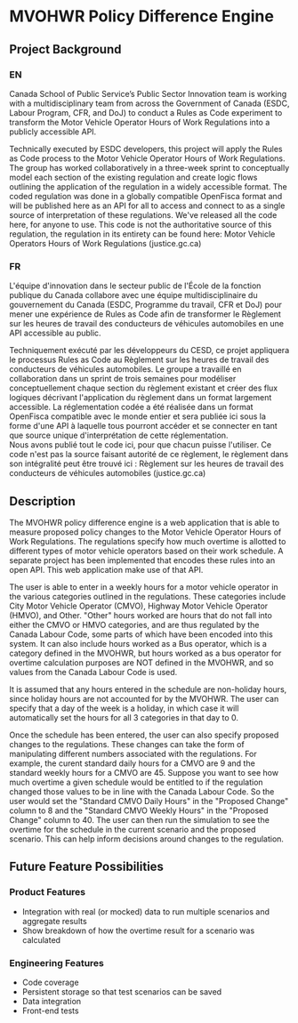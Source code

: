 # MVOHWR Policy Difference Engine

## Project Background 

### EN 
Canada School of Public Service’s Public Sector Innovation team is working with a multidisciplinary team from across the Government of Canada (ESDC, Labour Program, CFR, and DoJ) to conduct a Rules as Code experiment to transform the Motor Vehicle Operator Hours of Work Regulations into a publicly accessible API. 

Technically executed by ESDC developers, this project will apply the Rules as Code process to the Motor Vehicle Operator Hours of Work Regulations. The group has worked collaboratively in a three-week sprint to conceptually model each section of the existing regulation and create logic flows outlining the application of the regulation in a widely accessible format. The coded regulation was done in a globally compatible OpenFisca format and will be published here as an API for all to access and connect to as a single source of interpretation of these regulations. 
We've released all the code here, for anyone to use. This code is not the authoritative source of this regulation, the regulation in its entirety can be found here: Motor Vehicle Operators Hours of Work Regulations (justice.gc.ca) 

### FR 
L'équipe d'innovation dans le secteur public de l'École de la fonction publique du Canada collabore avec une équipe multidisciplinaire du gouvernement du Canada (ESDC, Programme du travail, CFR et DoJ) pour mener une expérience de Rules as Code afin de transformer le Règlement sur les heures de travail des conducteurs de véhicules automobiles en une API accessible au public.  

Techniquement exécuté par les développeurs du CESD, ce projet appliquera le processus Rules as Code au Règlement sur les heures de travail des conducteurs de véhicules automobiles. Le groupe a travaillé en collaboration dans un sprint de trois semaines pour modéliser conceptuellement chaque section du règlement existant et créer des flux logiques décrivant l'application du règlement dans un format largement accessible. La réglementation codée a été réalisée dans un format OpenFisca compatible avec le monde entier et sera publiée ici sous la forme d'une API à laquelle tous pourront accéder et se connecter en tant que source unique d'interprétation de cette réglementation.  
Nous avons publié tout le code ici, pour que chacun puisse l'utiliser. Ce code n'est pas la source faisant autorité de ce règlement, le règlement dans son intégralité peut être trouvé ici : Règlement sur les heures de travail des conducteurs de véhicules automobiles (justice.gc.ca)


## Description

The MVOHWR policy difference engine is a web application that is able to measure proposed policy changes to the Motor Vehicle Operator Hours of Work Regulations. The regulations specify how much overtime is allotted to different types of motor vehicle operators based on their work schedule. A separate project has been implemented that encodes these rules into an open API. This web application make use of that API. 

The user is able to enter in a weekly hours for a motor vehicle operator in the various categories outlined in the regulations. These categories include City Motor Vehicle Operator (CMVO), Highway Motor Vehicle Operator (HMVO), and Other. "Other" hours worked are hours that do not fall into either the CMVO or HMVO categories, and are thus regulated by the Canada Labour Code, some parts of which have been encoded into this system. It can also include hours worked as a Bus operator, which is a category defined in the MVOHWR, but hours worked as a bus operator for overtime calculation purposes are NOT defined in the MVOHWR, and so values from the Canada Labour Code is used. 

It is assumed that any hours entered in the schedule are non-holiday hours, since holiday hours are not accounted for by the MVOHWR. The user can specify that a day of the week is a holiday, in which case it will automatically set the hours for all 3 categories in that day to 0.

Once the schedule has been entered, the user can also specify proposed changes to the regulations. These changes can take the form of manipulating different numbers associated with the regulations. For example, the curent standard daily hours for a CMVO are 9 and the standard weekly hours for a CMVO are 45. Suppose you want to see how much overtime a given schedule would be entitled to if the regulation changed those values to be in line with the Canada Labour Code. So the user would set the "Standard CMVO Daily Hours"  in the "Proposed Change" column to 8 and the "Standard CMVO Weekly Hours" in the "Proposed Change" column to 40. The user can then run the simulation to see the overtime for the schedule in the current scenario and the proposed scenario. This can help inform decisions around changes to the regulation.


## Future Feature Possibilities

### Product Features
- Integration with real (or mocked) data to run multiple scenarios and aggregate results
- Show breakdown of how the overtime result for a scenario was calculated

### Engineering Features
- Code coverage
- Persistent storage so that test scenarios can be saved
- Data integration
- Front-end tests
